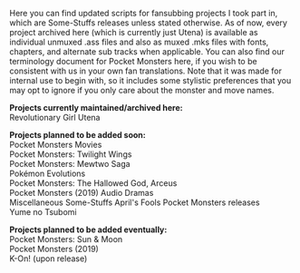 Here you can find updated scripts for fansubbing projects I took part in, which are Some-Stuffs releases unless stated otherwise. As of now, every project archived here (which is currently just Utena) is available as individual unmuxed .ass files and also as muxed .mks files with fonts, chapters, and alternate sub tracks when applicable. You can also find our terminology document for Pocket Monsters here, if you wish to be consistent with us in your own fan translations. Note that it was made for internal use to begin with, so it includes some stylistic preferences that you may opt to ignore if you only care about the monster and move names.

**Projects currently maintained/archived here:**  
Revolutionary Girl Utena

**Projects planned to be added soon:**  
Pocket Monsters Movies  
Pocket Monsters: Twilight Wings  
Pocket Monsters: Mewtwo Saga  
Pokémon Evolutions  
Pocket Monsters: The Hallowed God, Arceus  
Pocket Monsters (2019) Audio Dramas  
Miscellaneous Some-Stuffs April's Fools Pocket Monsters releases  
Yume no Tsubomi

**Projects planned to be added eventually:**  
Pocket Monsters: Sun & Moon  
Pocket Monsters (2019)  
K-On! (upon release)
